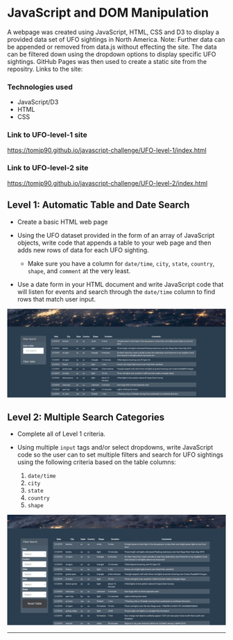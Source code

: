 # JavaScript and DOM Manipulation
A webpage was created using JavaScript, HTML, CSS and D3 to display a provided data set of UFO sightings in North America. Note: Further data can be appended or removed from data.js without effecting the site. The data can be filtered down using the dropdown options to display specific UFO sightings. GitHub Pages was then used to create a static site from the repositry. 
Links to the site:

### Technologies used
* JavaScript/D3
* HTML
* CSS

 ### Link to UFO-level-1 site
 https://tomjp90.github.io/javascript-challenge/UFO-level-1/index.html

 ### Link to UFO-level-2 site
 https://tomjp90.github.io/javascript-challenge/UFO-level-2/index.html

## Level 1: Automatic Table and Date Search

* Create a basic HTML web page

* Using the UFO dataset provided in the form of an array of JavaScript objects, write code that appends a table to your web page and then adds new rows of data for each UFO sighting.

  * Make sure you have a column for `date/time`, `city`, `state`, `country`, `shape`, and `comment` at the very least.

* Use a date form in your HTML document and write JavaScript code that will listen for events and search through the `date/time` column to find rows that match user input.

![Images/ufo-1.JPG](images/ufo-1.JPG)

## Level 2: Multiple Search Categories 

* Complete all of Level 1 criteria.

* Using multiple `input` tags and/or select dropdowns, write JavaScript code so the user can to set multiple filters and search for UFO sightings using the following criteria based on the table columns:

  1. `date/time`
  2. `city`
  3. `state`
  4. `country`
  5. `shape`

![Images/ufo-2.JPG](images/ufo-2.JPG)
- - -





